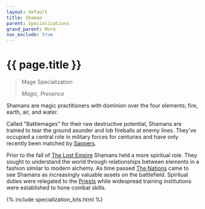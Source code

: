 ```yaml
---
layout: default
title: Shaman
parent: Specializations
grand_parent: More
nav_exclude: true
---
```


# {{ page.title }}

> Mage Specialization
>
> _Magic, Presence_

Shamans are magic practitioners with dominion over the four elements; fire, earth, air, and water.

Called "Battlemages" for their raw destructive potential, Shamans are trained to tear the ground asunder and lob fireballs at enemy lines. They've occupied a central role in military forces for centuries and have only recently been matched by [Sappers](sapper.html).

Prior to the fall of [The Lost Empire](../the_world.html) Shamans held a more spiritual role. They sought to understand the world through relationships between elements in a fashion similar to modern alchemy. As time passed [The Nations](../the_world.html) came to see Shamans as increasingly valuable assets on the battlefield. Spiritual duties were relegated to the [Priests](priest.html) while widespread training institutions were established to hone combat skills.

{% include specialization_kits.html %}

